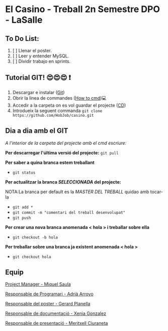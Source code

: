 # El Casino - Treball 2n Semestre DPO - LaSalle

## To Do List:
1. [ ] Llenar el poster.
2. [ ] Leer y entender MySQL.
3. [ ] Dividir trabajo en sprints.

## Tutorial GIT! :heart_eyes::heart_eyes::heart_eyes: :exclamation:
1. Descargar e instalar ([Git](https://git-scm.com/downloads))
2. Obrir la linea de commandes ([How to cmd](https://www.lifewire.com/how-to-open-command-prompt-2618089)):computer:
3. Accedir a la carpeta on es vol guardar el projecte ([CD](https://www.digitalcitizen.life/command-prompt-how-use-basic-commands))
4. Introdueix la seguent commanda ```git clone https://github.com/HobJob/casino.git```

## Dia a dia amb el GIT
*A l'interior de la carpeta del projecte amb el cmd escriure:*

**Per descarregar l'última versió del projecte:** ```git pull```  

**Per saber a quina branca estem treballant**
  - ```git status```

**Per actualitzar la branca *SELECCIONADA* del projecte:** 

  NOTA:La branca per default es la *MASTER DEL TREBALL* quidao amb tocar-la
  - ```git add *```
  - ```git commit -m "comentari del treball desenvolupat"```
  - ```git push```
  
**Per crear una nova branca anomenada < hola > i treballar sobre ella**
  - ```git checkout -b hola```

**Per treballar sobre una branca ja existent anomenada < hola >**
  - ```git checkout hola```
  
## Equip
[Project Manager - Miquel Saula](mailto:miquelsaula@gmail.com)

[Responsable de Programari - Adrià Arroyo](mailto:adria.arroyo.2016@salleurl.com)

[Responsable del poster - Gerard Planella](mailto:gerard.planella.2016@salleurl.com)

[Responsable de documentació - Xenia Gonzalez](mailto:xenia.gonzalez.2016@salleurl.com)

[Responsable de presentació - Meritxell Ciuraneta](mailto:m.ciuraneta.2016@salleurl.com)
